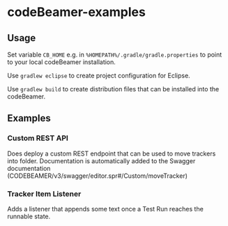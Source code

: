 # codeBeamer-examples

## Usage
Set variable `CB_HOME` e.g. in `%HOMEPATH%/.gradle/gradle.properties` to point to your local codeBeamer installation.  

Use `gradlew eclipse` to create project configuration for Eclipse.

Use `gradlew build` to create distribution files that can be installed into the codeBeamer.

## Examples

### Custom REST API

Does  deploy a custom REST endpoint that can be used to move trackers into folder.
Documentation is automatically added to the Swagger documentation (CODEBEAMER/v3/swagger/editor.spr#/Custom/moveTracker)

### Tracker Item Listener

Adds a listener that appends some text once a Test Run reaches the runnable state.
